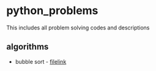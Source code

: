 # python_problems
This includes all problem solving codes and descriptions

## algorithms

* bubble sort - [filelink](src/bublesort.py)
